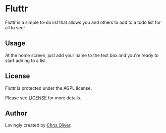 Fluttr
======

Fluttr is a simple to-do list that allows you and others to add to a todo
list for all to see!

Usage
-----
At the home screen, just add your name to the text box and you're ready
to start adding to a list.

License
-------
Fluttr is protected under the AGPL license.

Please see [LICENSE](http://github.com/brntbeer/fluttr/blob/master/LICENSE) for more details.

Author
------
Lovingly created by [Chris Oliver](http://github.com/excid3).
